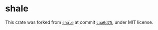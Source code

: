 # shale

This crate was forked from [`shale`](https://github.com/Determinant/shale) at commit [`caa6d75`](https://github.com/Determinant/shale/commit/caa6d7543d253e2172c51a65d226d65d232a9b9a), under MIT license.